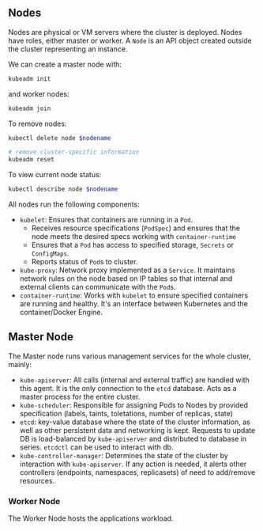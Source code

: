 ## Nodes

Nodes are physical or VM servers where the cluster is deployed. Nodes have roles, either master or worker. A `Node` is an API object created outside the cluster representing an instance.

We can create a master node with:

```bash
kubeadm init
``` 
and worker nodes:
```bash
kubeadm join
```

To remove nodes:

```bash
kubectl delete node $nodename

# remove cluster-specific information
kubeadm reset 
```

To view current node status:
```bash
kubectl describe node $nodename
```

All nodes run the following components:

- `kubelet`: Ensures that containers are running in a `Pod`.
    - Receives resource specifications (`PodSpec`) and ensures that the node meets the desired specs working with `container-runtime`
    - Ensures that a `Pod` has access to specified storage, `Secrets` or `ConfigMaps`.
    - Reports status of `Pod`s to cluster.
- `kube-proxy`: Network proxy implemented as a `Service`. It maintains network rules on the node based on IP tables so that internal and external clients can communicate with the `Pod`s.
- `container-runtime`: Works with `kubelet` to ensure specified containers are running and healthy. It's an interface between Kubernetes and the container/Docker Engine.

## Master Node

The Master node runs various management services for the whole cluster, mainly:

- `kube-apiserver`: All calls (internal and external traffic) are handled with this agent. It is the only connection to the `etcd` database. Acts as a master process for the entire cluster.
- `kube-scheduler`: Responsible for assigning Pods to Nodes by provided specification (labels, taints, toletations, number of replicas, state)
- `etcd`: key-value database where the state of the cluster information, as well as other persistent data and networking is kept. Requests to update DB is load-balanced by `kube-apiserver` and distributed to database in series. `etcdctl` can be used to interact with db.
- `kube-controller-manager`: Determines the state of the cluster by interaction with `kube-apiserver`. If any action is needed, it alerts other controllers (endpoints, namespaces, replicasets) of need to add/remove resources.

### Worker Node

The Worker Node hosts the applications workload.

